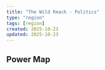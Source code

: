 ```yaml
---
title: "The Wild Reach - Politics"
type: "region"
tags: [region]
created: 2025-10-23
updated: 2025-10-23
---
```

## Power Map
